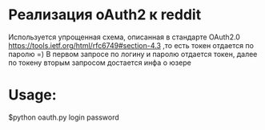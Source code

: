 Реализация oAuth2 к reddit
==========
Используется упрощенная схема, описанная в стандарте OAuth2.0 https://tools.ietf.org/html/rfc6749#section-4.3 ,то есть токен отдается по паролю =)
В первом запросе по логину и паролю отдается токен, далее по токену вторым запросом достается инфа о юзере

Usage:
====
$python oauth.py login password 
